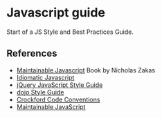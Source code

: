 # Javascript guide

Start of a JS Style and Best Practices Guide.

## References
* [Maintainable Javascript](http://www.amazon.com/Maintainable-JavaScript-ebook/dp/B0082CXEB0) Book by Nicholas Zakas
* [Idiomatic Javascript](https://github.com/rwldrn/idiomatic.js)
* [jQuery JavaScript Style Guide](http://contribute.jquery.org/style-guide/js/)
* [dojo Style Guide](http://dojotoolkit.org/community/styleGuide)
* [Crockford Code Conventions](http://javascript.crockford.com/code.html)
* [Maintainable JavaScript](http://www.amazon.com/Maintainable-JavaScript-Nicholas-C-Zakas/dp/1449327680)
